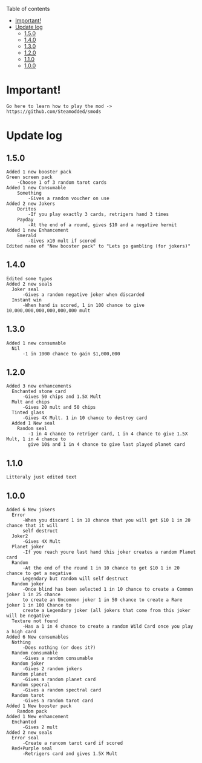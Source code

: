 Table of contents

- [Important!](#Important!)
- [Update log](#update-log)
  - [1.5.0](#1.5.0)
  - [1.4.0](#1.4.0)
  - [1.3.0](#1.3.0)
  - [1.2.0](#1.2.0)
  - [1.1.0](#1.1.0)
  - [1.0.0](#1.0.0)

# Important!

    Go here to learn how to play the mod -> https://github.com/Steamodded/smods

# Update log

  ## 1.5.0

    Added 1 new booster pack
    Green screen pack
        -Choose 1 of 3 random tarot cards
    Added 1 new Consumable
        Something
            -Gives a random voucher on use
    Added 2 new Jokers
        Doritos
            -If you play exactly 3 cards, retrigers hand 3 times
        Payday
            -At the end of a round, gives $10 and a negative hermit
    Added 1 new Enhancement
        Emerald
            -Gives x10 mult if scored
    Edited name of "New booster pack" to "Lets go gambling (for jokers)"

  ## 1.4.0

    Edited some typos
    Added 2 new seals
      Joker seal
          -Gives a random negative joker when discarded
      Instant win
          -When hand is scored, 1 in 100 chance to give 10,000,000,000,000,000,000 mult

  ## 1.3.0

    Added 1 new consumable
      Nil
          -1 in 1000 chance to gain $1,000,000
  
  ## 1.2.0

    Added 3 new enhancements
      Enchanted stone card
          -Gives 50 chips and 1.5X Mult
      Mult and chips
          -Gives 20 mult and 50 chips
      Tinted glass
          -Gives 4X Mult. 1 in 10 chance to destroy card
      Added 1 New seal
        Random seal
            -1 in 4 chance to retriger card, 1 in 4 chance to give 1.5X Mult, 1 in 4 chance to
            give 10$ and 1 in 4 chance to give last played planet card
  
  ## 1.1.0

    Litteraly just edited text
  
  ## 1.0.0
  
    Added 6 New jokers
      Error
          -When you discard 1 in 10 chance that you will get $10 1 in 20 chance that it will 
          self destruct
      Joker2
          -Gives 4X Mult
      Planet joker
          -If you reach youre last hand this joker creates a random Planet card
      Random
          -At the end of the round 1 in 10 chance to get $10 1 in 20 chance to get a negative
          Legendary but random will self destruct
      Random joker
          -Once blind has been selected 1 in 10 chance to create a Common joker 1 in 25 chance
          to create an Uncommon joker 1 in 50 chance to create a Rare joker 1 in 100 Chance to
          create a Legendary joker (all jokers that come from this joker will be negative
      Texture not found
          -Has a 1 in 4 chance to create a random Wild Card once you play a high card
    Added 6 New consumables
      Nothing
          -Does nothing (or does it?)
      Random consumable
          -Gives a random consumable
      Random joker
          -Gives 2 random jokers
      Random planet
          -Gives a random planet card
      Random specral
          -Gives a random spectral card
      Random tarot
          -Gives a random tarot card
    Added 1 New booster pack
        Random pack
    Added 1 New enhancement
      Enchanted
          -Gives 2 mult
    Added 2 new seals
      Error seal
          -Create a rancom tarot card if scored
      Red+Purple seal
          -Retrigers card and gives 1.5X Mult
